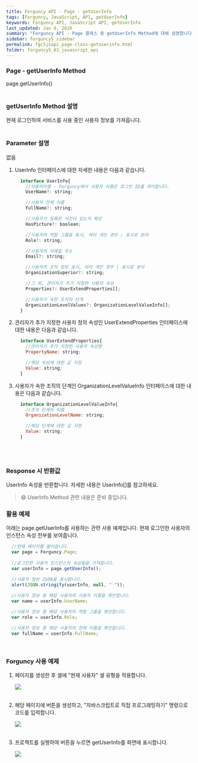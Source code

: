 ```yaml
---
title: Forguncy API - Page - getUserInfo
tags: [Forguncy, JavaScript, API, getUserInfo]
keywords: Forguncy API, JavaScript API, getUserInfo
last_updated: Jan 9, 2020
summary: "Forguncy API - Page 클래스 중 getUserInfo Method에 대해 설명합니다."
sidebar: forguncy5_sidebar
permalink: fgc5jsapi_page-class-getuserinfo.html
folder: forguncy5_03_javascript_api
---
```


### Page - getUserInfo Method
page.getUserInfo()
<br /><br />

### getUserInfo Method 설명
현재 로그인하여 서비스를 사용 중인 사용자 정보를 가져옵니다.
<br /><br />

### Parameter 설명
없음

1. UserInfo 인터페이스에 대한 자세한 내용은 다음과 같습니다.

    ~~~javascript
      interface UserInfo{
        //사용자이름 - Forguncy에서 사용자 이름은 로그인 ID를 의미합니다.
        UserName?: string;

        //사용자 전체 이름
        FullName?: string;

        //사용자가 등록한 사진이 있는지 확인
        HasPicture?: boolean;

        //사용자의 역할 그룹을 표시, 여러 개인 경우 ; 표시로 분리
        Role?: string;

        //사용자의 이메일 주소
        Email?: string;

        //사용자의 조직 정보 표시, 여러 개인 경우 | 표시로 분리
        OrganizationSuperior?: string;

        //그 외, 관리자가 추가 지정한 사용자 속성
        Properties?: UserExtendProperties[];

        //사용자가 속한 조직의 단계
        OrganizationLevelValues?: OrganizationLevelValueInfo[];
      }
    ~~~

2. 관리자가 추가 지정한 사용자 정의 속성인 UserExtendProperties 인터페이스에 대한 내용은 다음과 같습니다.

    ~~~javascript
      interface UserExtendProperties{
        //관리자가 추가 지정한 사용자 속성명
        PropertyName: string;

        //해당 속성에 대한 값 지정
        Value: string;
      }
    ~~~

3. 사용자가 속한 조직의 단계인 OrganizationLevelValueInfo 인터페이스에 대한 내용은 다음과 같습니다.

    ~~~javascript
      interface OrganizationLevelValueInfo{
        //조직 단계의 이름
        OrganizationLevelName: string;

        //해당 단계에 대한 값 지정
        Value: string;
      }
    ~~~

<br /><br />

### Response 시 반환값
UserInfo 속성을 반환합니다. 자세한 내용은 UserInfo[]를 참고하세요.

> 😄 UserInfo Method 관련 내용은 준비 중입니다.

<!-- <br /><br /> 위 memo를 삭제할 때 comment 제거 -->

### 활용 예제
아래는 page.getUserInfo를 사용하는 관련 사용 예제입니다. 현재 로그인한 사용자의 인스턴스 속성 전부를 보여줍니다.
<br />

~~~javascript
  //현재 페이지를 불러옵니다.
  var page = Forguncy.Page;
  
  //로그인한 사용자 인스턴스의 속성들을 가져옵니다.
  var userInfo = page.getUserInfo();

  //사용자 정보 JSON을 표시합니다.
  alert(JSON.stringify(userInfo, null, " "));
  
  //사용자 정보 중 해당 사용자의 사용자 이름을 확인합니다.
  var name = userInfo.UserName;

  //사용자 정보 중 해당 사용자의 역할 그룹을 확인합니다.
  var role = userInfo.Role;

  //사용자 정보 중 해당 사용자의 전체 이름을 확인합니다.
  var fullName = userInfo.FullName;
~~~

<br />

### Forguncy 사용 예제

1. 페이지를 생성한 후 셀에 "현재 사용자" 셀 유형을 적용합니다.

    ![]({{site.url}}/images/forguncy5/ex-ss_page-getuserinfo01.png)
    <br /><br />

2. 해당 페이지에 버튼을 생성하고, "자바스크립트로 직접 프로그래밍하기" 명령으로 코드를 입력합니다.

    ![]({{site.url}}/images/forguncy5/ex-ss_page-getuserinfo02.png)
    <br /><br />

3. 프로젝트를 실행하여 버튼을 누르면 getUserInfo를 화면에 표시합니다.

    ![]({{site.url}}/images/forguncy5/ex-ss_page-getuserinfo03.gif)
        
<br /><br />